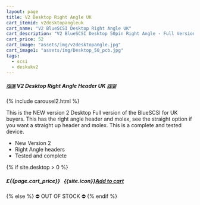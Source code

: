 ```yaml
---
layout: page
title: V2 Desktop Right Angle UK
cart_itemid: v2desktopangleuk
cart_name: "V2 BlueSCSI Desktop Right Angle UK"
cart_description: "V2 BlueSCSI Desktop 50pin Right Angle - Full Version"
cart_price: 52
cart_image: "assets/img/v2desktopangle.jpg"
cart_image1: "assets/img/Desktop_50_pcb.jpg"
tags: 
  - scsi
  - deskukv2
---
```


##### 🇬🇧 V2 Desktop Right Angle Header UK 🇬🇧

{% include carousel2.html %}

This is the NEW version 2 Desktop Full version of the BlueSCSI for UK buyers. This has the right angle header and molex, see the straight option if you want a straight up header and molex. This is a complete and tested device.

* New Version 2
* Right Angle headers
* Tested and complete

{% if site.desktop > 0 %}
##### £{{page.cart_price}} &nbsp; {{site.icon}}[Add to cart](/cart#{{page.cart_itemid}})
{% else %}
&#9940; OUT OF STOCK &#9940;
{% endif %}